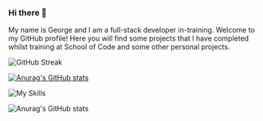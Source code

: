 ### Hi there 👋

My name is George and I am a full-stack developer in-training. Welcome to my GitHub profile! Here you will find some projects that I have completed whilst training at School of Code and some other personal projects.



![GitHub Streak](https://github-readme-streak-stats.herokuapp.com/?user=georgeussher)

[![Anurag's GitHub stats](https://github-readme-stats.vercel.app/api?username=georgeussher)](https://github.com/georgeussher/github-readme-stats)

![My Skills](https://skillicons.dev/icons?i=git,javascript,html,css,react,nodejs,typescript,figma)

![Anurag's GitHub stats](https://github-readme-stats.vercel.app/api?username=georgeussher&show_icons=true&theme=radical)
<!--
**georgeussher/georgeussher** is a ✨ _special_ ✨ repository because its `README.md` (this file) appears on your GitHub profile.

Here are some ideas to get you started:

- 🔭 I’m currently working on ...
- 🌱 I’m currently learning ...
- 👯 I’m looking to collaborate on ...
- 🤔 I’m looking for help with ...
- 💬 Ask me about ...
- 📫 How to reach me: ...
- 😄 Pronouns: ...
- ⚡ Fun fact: ...
-->

